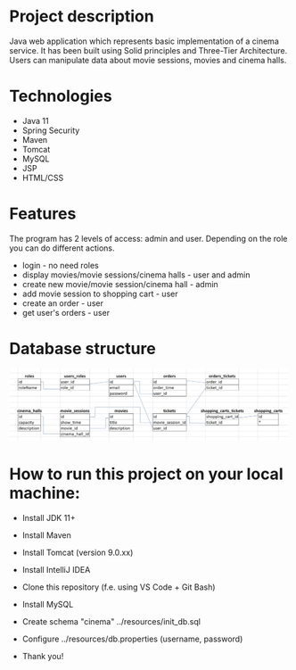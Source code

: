 # Project description
Java web application which represents basic implementation of a cinema service. 
It has been built using Solid principles and Three-Tier Architecture. 
Users can manipulate data about movie sessions, movies and cinema halls.

# Technologies
- Java 11 
- Spring Security 
- Maven
- Tomcat 
- MySQL
- JSP
- HTML/CSS

# Features
The program has 2 levels of access: admin and user.
Depending on the role you can do different actions.
- login - no need roles
- display movies/movie sessions/cinema halls - user and admin
- create new movie/movie session/cinema hall - admin
- add movie session to shopping cart - user
- create an order - user
- get user's orders - user

# Database structure
<img height="130" src="db_tables.jpg" width="500"/>

# How to run this project on your local machine:
- Install JDK 11+
- Install Maven
- Install Tomcat (version 9.0.xx)

- Install IntelliJ IDEA
- Clone this repository (f.e. using VS Code + Git Bash)

- Install MySQL
- Create schema "cinema" ../resources/init_db.sql
- Configure ../resources/db.properties (username, password)

- Thank you!
